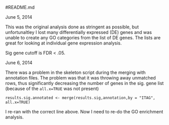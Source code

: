 #README.md

June 5, 2014

This was the original analysis done as stringent as possible, but unfortunaltley I lost many differentially expressed (DE) genes and was unable to create any GO categories from the list of DE genes.  The lists are great for looking at individual gene expression analysis. 

Sig gene cutoff is FDR < .05.

June 6, 2014

There was a problem in the skeleton script during the merging with annotation files. The problem was that it was throwing away unmatched rows, thus significantly decreasing the number of genes in the sig. gene list (because of the `all.x=TRUE` was not present)

    results.sig.annotated <- merge(results.sig,annotation,by = "ITAG", all.x=TRUE)

I re-ran with the correct line above. Now I need to re-do the GO enrichment analysis. 